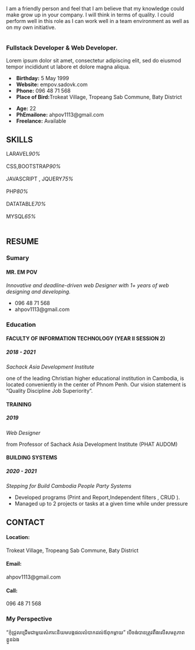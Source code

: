 <section id="about" class="about">
<div class="container aos-init aos-animate" data-aos="fade-up">
<div class="section-title">
<p>I am a friendly person and feel that I am believe that my knowledge could make grow up in your company. I will think in terms of quality. I could perform well in this role as I can work well in a team environment as well as on my own initiative.</p>
</div>
<div class="row">
<div class="col-lg-3"><img class="img-fluid" src="http://intro.test/assets/img/profile-img.jpg" alt="" /></div>
<div class="col-lg-9 pt-4 pt-lg-0 content">
<h3>Fullstack Developer &amp; Web Developer.</h3>
<p class="font-italic">Lorem ipsum dolor sit amet, consectetur adipiscing elit, sed do eiusmod tempor incididunt ut labore et dolore magna aliqua.</p>
<div class="row">
<div class="col-lg-7">
<ul>
<li>&nbsp;<strong>Birthday:</strong>&nbsp;5 May 1999</li>
<li>&nbsp;<strong>Website:</strong>&nbsp;empov.sadovk.com</li>
<li>&nbsp;<strong>Phone:</strong>&nbsp;096 48 71 568</li>
<li>&nbsp;<strong>Place of Bird:</strong>Trokeat Village, Tropeang Sab Commune, Baty District</li>
</ul>
</div>
<div class="col-lg-5">
<ul>
<li>&nbsp;<strong>Age:</strong>&nbsp;22</li>
<li>&nbsp;<strong>PhEmailone:</strong>&nbsp;ahpov1113@gmail.com</li>
<li>&nbsp;<strong>Freelance:</strong>&nbsp;Available</li>
</ul>
</div>
</div>
</div>
</div>
</div>
</section>
<section id="skills" class="skills section-bg">
<div class="container aos-init aos-animate" data-aos="fade-up">
<div class="section-title">
<h2>SKILLS</h2>
</div>
<div class="row skills-content">
<div class="col-lg-6">
<div class="progress"><span class="skill">LARAVEL<em class="val">90%</em></span>
<div class="progress-bar-wrap">&nbsp;</div>
</div>
<div class="progress"><span class="skill">CSS,BOOTSTRAP<em class="val">90%</em></span>
<div class="progress-bar-wrap">&nbsp;</div>
</div>
<div class="progress"><span class="skill">JAVASCRIPT , JQUERY<em class="val">75%</em></span>
<div class="progress-bar-wrap">&nbsp;</div>
</div>
</div>
<div class="col-lg-6">
<div class="progress"><span class="skill">PHP<em class="val">80%</em></span>
<div class="progress-bar-wrap">&nbsp;</div>
</div>
<div class="progress"><span class="skill">DATATABLE<em class="val">70%</em></span>
<div class="progress-bar-wrap">&nbsp;</div>
</div>
<div class="progress"><span class="skill">MYSQL<em class="val">65%</em></span>
<div class="progress-bar-wrap">&nbsp;</div>
</div>
</div>
</div>
</div>
</section>
<section id="resume" class="resume">
<div class="container aos-init aos-animate" data-aos="fade-up">
<div class="section-title">
<h2>RESUME</h2>
</div>
<div class="row">
<div class="col-lg-6">
<h3 class="resume-title">Sumary</h3>
<div class="resume-item pb-0">
<h4>MR. EM POV</h4>
<p><em>Innovative and deadline-driven web Designer with 1+ years of web designing and developing.</em></p>
<ul>
<li>096 48 71 568</li>
<li>ahpov1113@gmail.com</li>
</ul>
</div>
<h3 class="resume-title">Education</h3>
<div class="resume-item">
<h4>FACULTY OF INFORMATION TECHNOLOGY (YEAR II SESSION 2)</h4>
<h5>2018 - 2021</h5>
<p><em>Sachack Asia Development Institute</em></p>
<p>one of the leading Christian higher educational institution in Cambodia, is located conveniently in the center of Phnom Penh. Our vision statement is &ldquo;Quality Discipline Job Superiority&rdquo;.</p>
</div>
<div class="resume-item">
<h4>TRAINING</h4>
<h5>2019</h5>
<p><em>Web Designer</em></p>
<p>from Professor of Sachack Asia Development Institute (PHAT AUDOM)</p>
</div>
</div>
<div class="col-lg-6">
<div class="resume-item">
<h4>BUILDING SYSTEMS</h4>
<h5>2020 - 2021</h5>
<p><em>Stepping for Build Cambodia People Party Systems</em></p>
<ul>
<li>Developed programs (Print and Report,Independent filters , CRUD ).</li>
<li>Managed up to 2 projects or tasks at a given time while under pressure</li>
</ul>
</div>
</div>
</div>
</div>
</section>
<section id="contact" class="contact">
<div class="container aos-init aos-animate" data-aos="fade-up">
<div class="section-title">
<h2>CONTACT</h2>
</div>
<div class="row mt-1">
<div class="col-lg-4">
<div class="info">
<div class="address">
<h4>Location:</h4>
<p>Trokeat Village, Tropeang Sab Commune, Baty District</p>
</div>
<div class="email">
<h4>Email:</h4>
<p>ahpov1113@gmail.com</p>
</div>
<div class="phone">
<h4>Call:</h4>
<p>096 48 71 568</p>
</div>
</div>
</div>
</div>
</div>
</section>
<footer id="footer">
<div class="container">
<h3>My Perspective</h3>
<p class="font_khmer_Nokora"><q class="font-khmer_Dangrek">កុំជ្រួលជ្រើមជាមួយសំភារះនិយមបង្កផលលំបាកដល់ឪពុកម្ដាយ</q>&nbsp;បើចង់បានត្រូវពឹងលើសមត្ថភាពខ្លួនឯង</p>
<div class="social-links">&nbsp;&nbsp;&nbsp;&nbsp;</div>
</div>
</footer>
